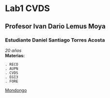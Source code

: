 # Lab1 CVDS
## Profesor Ivan Dario Lemus Moya
### Estudiante Daniel Santiago Torres Acosta
*20 años*  
**Materias:**  
```
. RECO  
. AUPN  
. CVDS
. EGI3  
. FORE
```
[Mondongo](https://www.google.com/imgres?imgurl=https%3A%2F%2Fwww.tiktok.com%2Fapi%2Fimg%2F%3FitemId%3D7163674346865593605%26location%3D0%26aid%3D1988&tbnid=RYxP2b3l9atDGM&vet=12ahUKEwjQ3pyWmIuEAxV-NWIAHerwDQQQMygCegQIARA3..i&imgrefurl=https%3A%2F%2Fwww.tiktok.com%2F%40soynicangel.arts%2Fvideo%2F7163674346865593605&docid=CRsazRUl8Rv26M&w=720&h=1280&q=mondongo%20goku&ved=2ahUKEwjQ3pyWmIuEAxV-NWIAHerwDQQQMygCegQIARA3)

